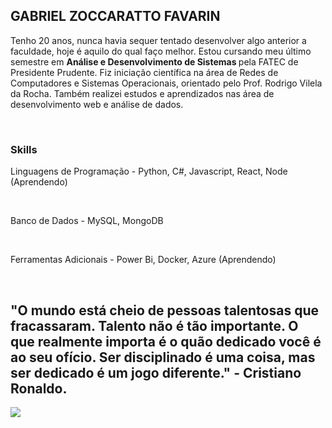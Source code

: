 ## GABRIEL ZOCCARATTO FAVARIN

<p>  Tenho 20 anos, nunca havia sequer tentado desenvolver algo anterior a faculdade, hoje é aquilo do qual faço melhor. Estou cursando meu último semestre em <strong> Análise e Desenvolvimento de Sistemas </strong> pela FATEC de Presidente Prudente. Fiz iniciação científica na área de Redes de Computadores e Sistemas Operacionais, orientado pelo Prof. Rodrigo Vilela da Rocha. Também realizei estudos e aprendizados nas área de desenvolvimento web e análise de dados.
</p> <br>

<h3> Skills </h3>
<p> Linguagens de Programação - Python, C#, Javascript, React, Node (Aprendendo) </p> <br>
<p> Banco de Dados - MySQL, MongoDB </p> <br>
<p> Ferramentas Adicionais - Power Bi, Docker, Azure (Aprendendo) </p> <br>

  






## "O mundo está cheio de pessoas talentosas que fracassaram. Talento não é tão importante. O que realmente importa é o quão dedicado você é ao seu ofício. Ser disciplinado é uma coisa, mas ser dedicado é um jogo diferente." - Cristiano Ronaldo.

<img src="https://media.bleacherreport.com/w_768,h_512,c_fill/br-img-slides/004/242/743/610040825fa2f911b7cde381b87299e8_crop_exact.jpg">
